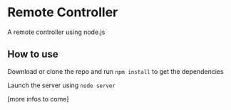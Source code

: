 # Remote Controller
A remote controller using node.js

## How to use
Download or clone the repo and run `npm install` to get the dependencies

Launch the server using `node server`

[more infos to come]

